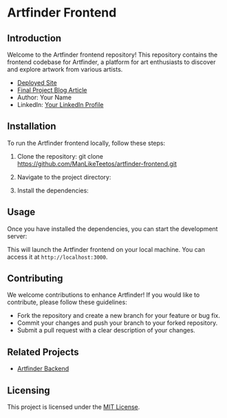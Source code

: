 # Artfinder Frontend

## Introduction
Welcome to the Artfinder frontend repository! This repository contains the frontend codebase for Artfinder, a platform for art enthusiasts to discover and explore artwork from various artists.

- [Deployed Site](https://manliketeetos.github.io/ArtFinderLanding/)
- [Final Project Blog Article](https://medium.com/@tolu.mastermindz/unveiling-the-artfinder-portfolio-project-a-solo-full-stack-development-journey-b562bab4f9f7)
- Author: Your Name
- LinkedIn: [Your LinkedIn Profile](https://www.linkedin.com/in/ade-ojo-toluwanimi/)

## Installation
To run the Artfinder frontend locally, follow these steps:

1. Clone the repository:
git clone https://github.com/ManLikeTeetos/artfinder-frontend.git

2. Navigate to the project directory:
3. Install the dependencies:

## Usage
Once you have installed the dependencies, you can start the development server:


This will launch the Artfinder frontend on your local machine. You can access it at `http://localhost:3000`.

## Contributing
We welcome contributions to enhance Artfinder! If you would like to contribute, please follow these guidelines:
- Fork the repository and create a new branch for your feature or bug fix.
- Commit your changes and push your branch to your forked repository.
- Submit a pull request with a clear description of your changes.

## Related Projects
- [Artfinder Backend](https://github.com/ManLikeTeetos/artfinder-backend)


## Licensing
This project is licensed under the [MIT License](LICENSE).
